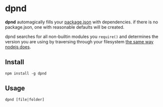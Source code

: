 # dpnd

**dpnd** automagically fills your [package.json](http://package.json.nodejitsu.com/) with dependencies. 
if there is no package.json, one with reasonable defaults will be created. 

dpnd searches for all non-builtin modules you `require()` and determines the version you are using by traversing through your filesystem [the same way nodejs does](http://nodejs.org/api/modules.html#modules_loading_from_node_modules_folders).

## Install

````
npm install -g dpnd
````

## Usage

````
dpnd [file|folder]
````
